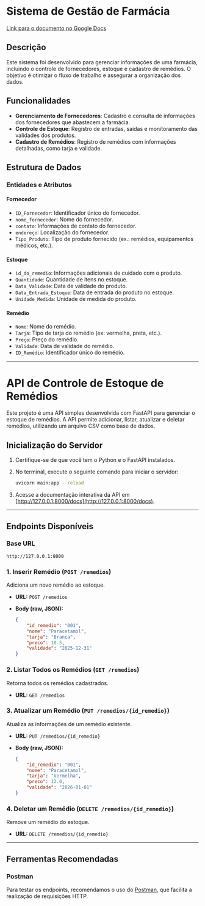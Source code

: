 # Sistema de Gestão de Farmácia

[Link para o documento no Google Docs](https://docs.google.com/document/d/1j21Q1iR5Terk88ZYbzLt6Zancwbagf5PdOamMc9NCHM/edit?tab=t.0)

## Descrição

Este sistema foi desenvolvido para gerenciar informações de uma farmácia, incluindo o controle de fornecedores, estoque e cadastro de remédios. O objetivo é otimizar o fluxo de trabalho e assegurar a organização dos dados.

## Funcionalidades

- **Gerenciamento de Fornecedores**: Cadastro e consulta de informações dos fornecedores que abastecem a farmácia.
- **Controle de Estoque**: Registro de entradas, saídas e monitoramento das validades dos produtos.  
- **Cadastro de Remédios**: Registro de remédios com informações detalhadas, como tarja e validade.  

## Estrutura de Dados

### Entidades e Atributos

#### Fornecedor
- `ID_Fornecedor`: Identificador único do fornecedor. 
- `nome_fornecedor`: Nome do fornecedor.
- `contato`: Informações de contato do fornecedor.  
- `endereço`: Localização do fornecedor.  
- `Tipo_Produto`: Tipo de produto fornecido (ex.: remédios, equipamentos médicos, etc.).

#### Estoque
- `id_do_remedio`: Informações adicionais de cuidado com o produto.
- `Quantidade`: Quantidade de itens no estoque.  
- `Data_Validade`: Data de validade do produto.  
- `Data_Entrada_Estoque`: Data de entrada do produto no estoque.  
- `Unidade_Medida`: Unidade de medida do produto.  
  

#### Remédio
- `Nome`: Nome do remédio.  
- `Tarja`: Tipo de tarja do remédio (ex: vermelha, preta, etc.).  
- `Preço`: Preço do remédio.  
- `Validade`: Data de validade do remédio.  
- `ID_Remédio`: Identificador único do remédio.

---

# API de Controle de Estoque de Remédios

Este projeto é uma API simples desenvolvida com FastAPI para gerenciar o estoque de remédios. A API permite adicionar, listar, atualizar e deletar remédios, utilizando um arquivo CSV como base de dados.

## Inicialização do Servidor

1. Certifique-se de que você tem o Python e o FastAPI instalados.
2. No terminal, execute o seguinte comando para iniciar o servidor:

    ```bash
    uvicorn main:app --reload
    ```

3. Acesse a documentação interativa da API em [http://127.0.0.1:8000/docs](http://127.0.0.1:8000/docs).

---

## Endpoints Disponíveis

### Base URL

`http://127.0.0.1:8000`

### **1. Inserir Remédio (`POST /remedios`)**

Adiciona um novo remédio ao estoque.

- **URL:** `POST /remedios`
- **Body (raw, JSON):**

    ```json
    {
        "id_remedio": "001",
        "nome": "Paracetamol",
        "tarja": "Branca",
        "preco": 10.5,
        "validade": "2025-12-31"
    }
    ```

### **2. Listar Todos os Remédios (`GET /remedios`)**

Retorna todos os remédios cadastrados.

- **URL:** `GET /remedios`

### **3. Atualizar um Remédio (`PUT /remedios/{id_remedio}`)**

Atualiza as informações de um remédio existente.

- **URL:** `PUT /remedios/{id_remedio}`

- **Body (raw, JSON):**

    ```json
    {
        "id_remedio": "001",
        "nome": "Paracetamol",
        "tarja": "Vermelha",
        "preco": 12.0,
        "validade": "2026-01-01"
    }
    ```

### **4. Deletar um Remédio (`DELETE /remedios/{id_remedio}`)**

Remove um remédio do estoque.

- **URL:** `DELETE /remedios/{id_remedio}`

---

## Ferramentas Recomendadas

### Postman

Para testar os endpoints, recomendamos o uso do [Postman](https://www.postman.com/), que facilita a realização de requisições HTTP.
